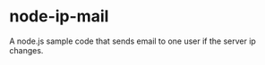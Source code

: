 node-ip-mail
============

A node.js sample code that sends email to one user if the server ip changes.
